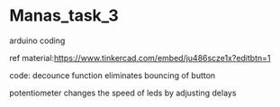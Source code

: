 # Manas_task_3
arduino coding

ref material:https://www.tinkercad.com/embed/ju486scze1x?editbtn=1

code:
decounce function eliminates bouncing of button

potentiometer changes the speed of leds by adjusting delays
